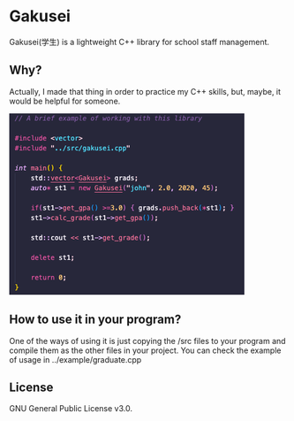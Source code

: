 # Gakusei
Gakusei(学生) is a lightweight C++ library for school staff management.

## Why?
Actually, I made that thing in order to practice my C++ skills, but, maybe, it would be helpful for someone.

![Usage example](https://raw.githubusercontent.com/Gibsol/Gakusei/main/imgs/example.png)

## How to use it in your program?
One of the ways of using it is just copying the /src files to your program and compile them as the other files in your project. You can check the example of usage in ../example/graduate.cpp

## License
GNU General Public License v3.0.
